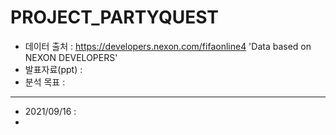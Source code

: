 # PROJECT_PARTYQUEST
- 데이터 출처 : https://developers.nexon.com/fifaonline4 'Data based on NEXON DEVELOPERS'
- 발표자료(ppt) : 
- 분석 목표 : 
---
- 2021/09/16 :
- 
